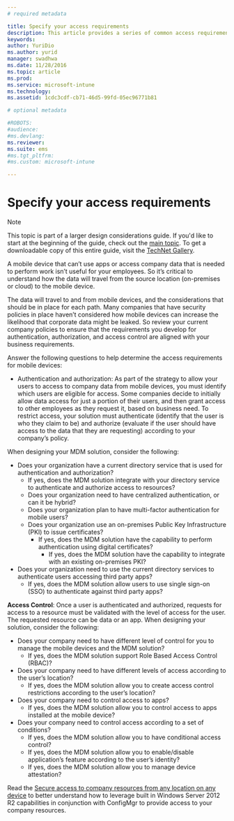 ```yaml
---
# required metadata

title: Specify your access requirements
description: This article provides a series of common access requirements that should be used in a mobile device management scenario.
keywords:
author: YuriDio
ms.author: yurid
manager: swadhwa
ms.date: 11/28/2016
ms.topic: article
ms.prod:
ms.service: microsoft-intune
ms.technology:
ms.assetid: 1cdc3cdf-cb71-46d5-99fd-05ec96771b81

# optional metadata

#ROBOTS:
#audience:
#ms.devlang:
ms.reviewer:
ms.suite: ems
#ms.tgt_pltfrm:
#ms.custom: microsoft-intune

---
```


# Specify your access requirements

>[!NOTE]
>This topic is part of a larger design considerations guide. If you'd like to start at the beginning of the guide, check out the [main topic](mdm-design-considerations-guide.md). To get a downloadable copy of this entire guide, visit the [TechNet Gallery](https://gallery.technet.microsoft.com/Mobile-Device-Management-7d401582).

A mobile device that can’t use apps or access company data that is needed to perform work isn’t useful for your employees. So it’s critical to understand how the data will travel from the source location (on-premises or cloud) to the mobile device.

The data will travel to and from mobile devices, and the considerations that should be in place for each path. Many companies that have security policies in place haven’t considered how mobile devices can increase the likelihood that corporate data might be leaked. So review your current company policies to ensure that the requirements you develop for authentication, authorization, and access control are aligned with your business requirements.

Answer the following questions to help determine the access requirements for mobile devices:

- Authentication and authorization: As part of the strategy to allow your users to access to company data from mobile devices, you must identify which users are eligible for access. Some companies decide to initially allow data access for just a portion of their users, and then grant access to other employees as they request it, based on business need. To restrict access, your solution must authenticate (identify that the user is who they claim to be) and authorize (evaluate if the user should have access to the data that they are requesting) according to your company’s policy.

When designing your MDM solution, consider the following:

- Does your organization have a current directory service that is used for authentication and authorization?
	- If yes, does the MDM solution integrate with your directory service to authenticate and authorize access to resources?
	- Does your organization need to have centralized authentication, or can it be hybrid?
	- Does your organization plan to have multi-factor authentication for mobile users?
	- Does your organization use an on-premises Public Key Infrastructure (PKI) to issue certificates?
		- If yes, does the MDM solution have the capability to perform authentication using digital certificates?
			- If yes, does the MDM solution have the capability to integrate with an existing on-premises PKI?
- Does your organization need to use the current directory services to authenticate users accessing third party apps?
	- If yes, does the MDM solution allow users to use single sign-on (SSO) to authenticate against third party apps?


**Access Control**: Once a user is authenticated and authorized, requests for access to a resource must be validated with the level of access for the user. The requested resource can be data or an app. When designing your solution, consider the following:

- Does your company need to have different level of control for you to manage the mobile devices and the MDM solution?
	- If yes, does the MDM solution support Role Based Access Control (RBAC)?
- Does your company need to have different levels of access according to the user’s location?
	- If yes, does the MDM solution allow you to create access control restrictions according to the user’s location?
- Does your company need to control access to apps?
	- If yes, does the MDM solution allow you to control access to apps installed at the mobile device?
- Does your company need to control access according to a set of conditions?
	- If yes, does the MDM solution allow you to have conditional access control?
	- If yes, does the MDM solution allow you to enable/disable application’s feature according to the user’s identity?
	- If yes, does the MDM solution allow you to manage device attestation?

Read the [Secure access to company resources from any location on any device](https://technet.microsoft.com/library/dn550982) to better understand how to leverage built in Windows Server 2012 R2 capabilities in conjunction with ConfigMgr to provide access to your company resources.
